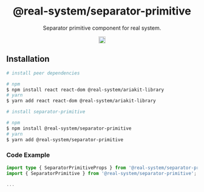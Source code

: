 <h1 align="center">@real-system/separator-primitive</h1>
<p align="center">Separator primitive component for real system.</p>
<p align="center">
<a href="https://www.npmjs.com/package/@real-system/separator-primitive"><img src="https://badgen.net/npm/v/@real-system/separator-primitive?label=&icon=npm&color=blue" alt="npm version" height="18"/></a>
</p>

## Installation

```bash
# install peer dependencies

# npm
$ npm install react react-dom @real-system/ariakit-library
# yarn
$ yarn add react react-dom @real-system/ariakit-library

# install separator-primitive

# npm
$ npm install @real-system/separator-primitive
# yarn
$ yarn add @real-system/separator-primitive
```

### Code Example

```typescript
import type { SeparatorPrimitiveProps } from '@real-system/separator-primitive';
import { SeparatorPrimitive } from '@real-system/separator-primitive';

...

```
